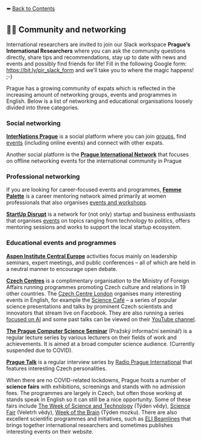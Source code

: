⬅️ <a href="https://github.com/prgai/Practical-Guide-for-a-Happy-Life-in-Prague/blob/Index/Contents/Contents.md">Back to Contents</a>

## 🙋‍♀️ Community and networking 

International researchers are invited to join our Slack workspace **Prague’s International Researchers** where you can ask the community questions directly, share tips and recommendations, stay up to date with news and events and possibly find friends for life! Fill in the following Google form: https://bit.ly/pir_slack_form and we’ll take you to where the magic happens! ;-)

Prague has a growing community of expats which is reflected in the increasing amount of networking groups, events and programmes in English. Below is a list of networking and educational organisations loosely divided into three categories. 

### Social networking

**[InterNations Prague](https://www.internations.org/prague-expats)** is a social platform where you can join [groups](https://www.internations.org/prague-expats/groups/?page=1), find [events](https://www.internations.org/prague-expats#events) (including online events) and connect with other expats. 

Another social platform is the **[Prague International Network](http://praguenetwork.com/)** that focuses on offline networking events for the international community in Prague

### Professional networking

If you are looking for career-focused events and programmes, **[Femme Palette](https://www.femmepalette.com/member)** is a career mentoring network aimed primarily at women professionals that also organises [events and workshops](https://www.femmepalette.com/events).

**[StartUp Disrupt](https://www.startupdisrupt.com/)** is a network for (not only) startup and business enthusiasts that organises [events](https://www.startupdisrupt.com/events-grid/) on topics ranging from technology to politics, offers mentoring sessions and works to support the local startup ecosystem.

### Educational events and programmes

**[Aspen Institute Central Europe](https://www.aspeninstitutece.org/)** activities focus mainly on leadership seminars, expert meetings, and public conferences – all of which are held in a neutral manner to encourage open debate.

**[Czech Centres](http://www.czechcentres.cz/en/about-us/)** is a complimentary organisation to the Ministry of Foreign Affairs running programmes promoting Czech culture and relations in 19 other countries. The [Czech Centre London](http://london.czechcentres.cz/programme/page:1/) organises many interesting events in English, for example the [Science Café](http://london.czechcentres.cz/programme/travel-events/science-cafe6/) – a series of popular science presentations and talks by prominent Czech scientists and innovators that stream live on Facebook. They are also running a series [focused on AI](http://london.czechcentres.cz/programme/travel-events/ai-science-cafe-series-2020/) and some past talks can be viewed on their [YouTube channel](https://www.youtube.com/channel/UCGmFVwYPCeulP8tTX7qMQsw/videos).

**[The Prague Computer Science Seminar](http://www.praguecomputerscience.cz/?l=en&p=47)** (Pražský informační seminář) is a regular lecture series by various lecturers on their fields of work and achievements. It is aimed at a broad computer science audience. (Currently suspended due to COVID).

**[Prague Talk](https://www.radio.cz/special-podcasts/prague-talk/)** is a regular interview series by [Radio Prague International](https://english.radio.cz/) that features interesting Czech personalities. 

When there are no COVID-related lockdowns, Prague hosts a number of **science fairs** with exhibitions, screenings and stands with no admission fees. The programmes are largely in Czech, but often those working at stands speak in English so it can still be a nice opportunity. Some of these fairs include [The Week of Science and Technology](https://www.tydenvedy.cz/en/) (Týden vědy), [Science Fair](http://veletrhvedy.cz/en/) (Veletrh vědy), [Week of the Brain](https://www.avcr.cz/en/public/public-events/brain-awareness-week) (Týden mozku). There are also excellent scientific programmes and initiatives, such as [ELI Beamlines](https://www.eli-beams.eu/) that brings together international researchers and sometimes publishes interesting events on their website.
